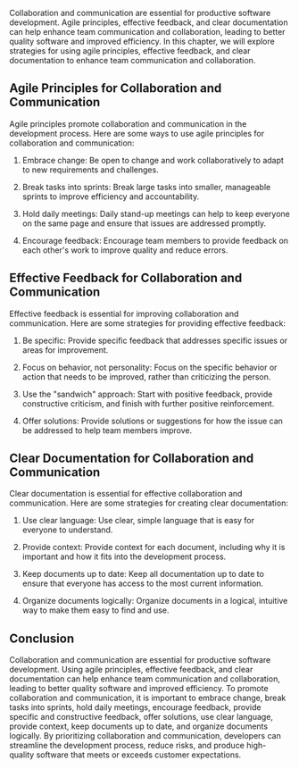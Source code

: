 
Collaboration and communication are essential for productive software development. Agile principles, effective feedback, and clear documentation can help enhance team communication and collaboration, leading to better quality software and improved efficiency. In this chapter, we will explore strategies for using agile principles, effective feedback, and clear documentation to enhance team communication and collaboration.

Agile Principles for Collaboration and Communication
----------------------------------------------------

Agile principles promote collaboration and communication in the development process. Here are some ways to use agile principles for collaboration and communication:

1. Embrace change: Be open to change and work collaboratively to adapt to new requirements and challenges.

2. Break tasks into sprints: Break large tasks into smaller, manageable sprints to improve efficiency and accountability.

3. Hold daily meetings: Daily stand-up meetings can help to keep everyone on the same page and ensure that issues are addressed promptly.

4. Encourage feedback: Encourage team members to provide feedback on each other's work to improve quality and reduce errors.

Effective Feedback for Collaboration and Communication
------------------------------------------------------

Effective feedback is essential for improving collaboration and communication. Here are some strategies for providing effective feedback:

1. Be specific: Provide specific feedback that addresses specific issues or areas for improvement.

2. Focus on behavior, not personality: Focus on the specific behavior or action that needs to be improved, rather than criticizing the person.

3. Use the "sandwich" approach: Start with positive feedback, provide constructive criticism, and finish with further positive reinforcement.

4. Offer solutions: Provide solutions or suggestions for how the issue can be addressed to help team members improve.

Clear Documentation for Collaboration and Communication
-------------------------------------------------------

Clear documentation is essential for effective collaboration and communication. Here are some strategies for creating clear documentation:

1. Use clear language: Use clear, simple language that is easy for everyone to understand.

2. Provide context: Provide context for each document, including why it is important and how it fits into the development process.

3. Keep documents up to date: Keep all documentation up to date to ensure that everyone has access to the most current information.

4. Organize documents logically: Organize documents in a logical, intuitive way to make them easy to find and use.

Conclusion
----------

Collaboration and communication are essential for productive software development. Using agile principles, effective feedback, and clear documentation can help enhance team communication and collaboration, leading to better quality software and improved efficiency. To promote collaboration and communication, it is important to embrace change, break tasks into sprints, hold daily meetings, encourage feedback, provide specific and constructive feedback, offer solutions, use clear language, provide context, keep documents up to date, and organize documents logically. By prioritizing collaboration and communication, developers can streamline the development process, reduce risks, and produce high-quality software that meets or exceeds customer expectations.
